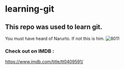 # learning-git
## This repo was used to learn git.
You must have heard of Narurto. If not this is him.
![8011](https://user-images.githubusercontent.com/98822137/154443786-b2958ca5-4920-4dab-9f17-6dc786b7b728.jpg)

### Check out on IMDB :
https://www.imdb.com/title/tt0409591/
